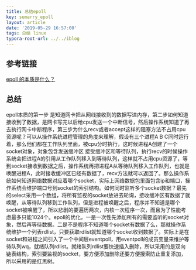 ```yaml
---
title: 总结epoll
key: sumarry_epoll
layout: article
date: '2019-05-29 16:57:00'
tags: 总结 linux
typora-root-url: ../../iblog
---
```


## 参考链接

[epoll 的本质是什么？](https://mp.weixin.qq.com/s/MzrhaWMwrFxKT7YZvd68jw)

## 总结

epoll本质的第一步 是知道网卡把从网线接收到的数据写进内存，第二步如何知道接收到了数据，是网卡写完以后给cpu发送一个中断信号，然后操作系统知道了再去执行网卡中断程序，第三步为什么recv或者accept这样的阻塞方法不占用cpu资源呢？可以从操作系统进程管理的角度来理解，假设有三个进程A B C同时运行着，那么他们都在工作队列里面，被cpu分时执行，这时候进程A创建了一个socket对象，对象包含发送缓冲区 接受缓冲区和等待队列，执行recv的时候操作系统会把进程A的引用从工作队列移入到等待队列，这样就不占用cpu资源了，等到socket接收到数据之后，操作系统再把进程A从等待队列移入工作队列，也就是唤醒进程A，此时接收缓冲区已经有数据了，recv方法就可以返回了。那么操作系统如何知道网络数据对应着哪个socket，实际上网络数据包里面包含ip和端口，操作系统会维护端口号到socket的索引结构。如何同时监听多个socket数据？最先的select采用一个数组，将所有监视的socket放进去轮询，接收缓冲区有数据了就唤醒，从等待队列移到工作队列，但是进程被唤醒之后，程序并不知道是哪个socket被唤醒了，所以悲剧的要遍历两次，内核一次程序一次，而且为了性能考虑最多只能1024个。epoll的优化，一是一次性先添加所有的需要监听的socket对象，然后再等待数据。二是不是程序不知道哪个socket有数据了么，那就操作系统维护一个列表rdlist，只要获取rdlist就知道哪个socket收到数据了。实际上是在socket和进程之间引入了一个中间层eventpoll，用eventpoll的成员变量来维护等待队列wq，就绪队列rdlist。就绪队列rdlist要快速插入删除，所以采用的是双向链表结构，索引要监视的socket，要方便添加删除还要方便搜索防止重复添加，所以采用的是红黑树。